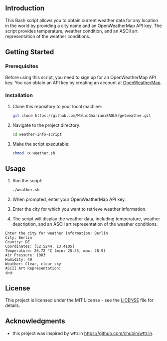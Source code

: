 ## Introduction

This Bash script allows you to obtain current weather data for any location in the world by providing a city name and an OpenWeatherMap API key. The script provides temperature, weather condition, and an ASCII art representation of the weather conditions.

## Getting Started

### Prerequisites

Before using this script, you need to sign up for an OpenWeatherMap API key. You can obtain an API key by creating an account at [OpenWeatherMap](https://openweathermap.org/).

### Installation

1. Clone this repository to your local machine:

   ```bash
   git clone https://github.com/WalidGharianiEAGLE/getweather.git
   ```

2. Navigate to the project directory:

   ```bash
   cd weather-info-script
   ```

3. Make the script executable:

   ```bash
   chmod +x weather.sh
   ```

## Usage

1. Run the script:

   ```bash
   ./weather.sh
   ```

2. When prompted, enter your OpenWeatherMap API key.

3. Enter the city for which you want to retrieve weather information.

4. The script will display the weather data, including temperature, weather description, and an ASCII art representation of the weather conditions.

```
Enter the city for weather information: Berlin
City: Berlin
Country: DE
Coordinates: [52.5244, 13.4105]
Temperature: 26.72 °C (min: 25.55, max: 28.9)
Air Pressure: 1003
Humidity: 49
Weather: Clear, clear sky
ASCII Art Representation:
🌞🌞
```
## License

This project is licensed under the MIT License - see the [LICENSE](LICENSE) file for details.

## Acknowledgments

- this project was inspired by wttr.in https://github.com/chubin/wttr.in.
